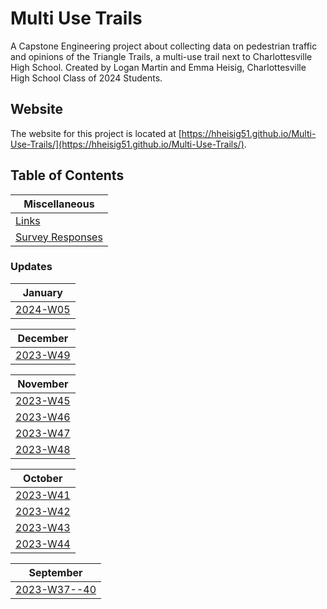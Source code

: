 # Multi Use Trails

A Capstone Engineering project about collecting data on pedestrian traffic and opinions of the Triangle Trails, a multi-use trail next to Charlottesville High School. Created by Logan Martin and Emma Heisig, Charlottesville High School Class of 2024 Students.

## Website

The website for this project is located at [https://hheisig51.github.io/Multi-Use-Trails/](https://hheisig51.github.io/Multi-Use-Trails/).

## Table of Contents

| Miscellaneous                                              |
| ---------------------------------------------------------- |
| [Links](/_posts/2024-04-20-Links.md)                       |
| [Survey Responses](/_posts/2023-12-11-Survey-Responses.md) |

### Updates

| January                               |
| ------------------------------------- |
| [2024-W05](/_posts/2024-01-29-W05.md) |

| December                              |
| ------------------------------------- |
| [2023-W49](/_posts/2023-12-04-W49.md) |

| November                              |
| ------------------------------------- |
| [2023-W45](/_posts/2023-11-06-W45.md) |
| [2023-W46](/_posts/2023-11-13-W46.md) |
| [2023-W47](/_posts/2023-11-20-W47.md) |
| [2023-W48](/_posts/2023-11-27-W48.md) |

| October                               |
| ------------------------------------- |
| [2023-W41](/_posts/2023-10-07-W41.md) |
| [2023-W42](/_posts/2023-10-16-W42.md) |
| [2023-W43](/_posts/2023-10-23-W43.md) |
| [2023-W44](/_posts/2023-10-30-W44.md) |

| September                                     |
| --------------------------------------------- |
| [2023-W37--40](/_posts/2023-09-11-W37--40.md) |
